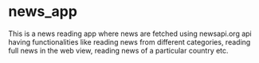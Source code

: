 # news_app

This is a news reading app where news are fetched using newsapi.org api having functionalities like reading news from different categories, reading full news in the web view, reading news of a particular country etc.
